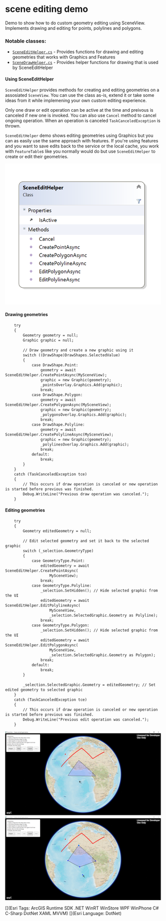 scene editing demo
===============================================

Demo to show how to do custom geometry editing using SceneView. Implements drawing and editing for points, polylines and polygons.

### Notable classes:

* [`SceneEditHelper.cs`](SceneEditingDemo/Helpers/SceneEditHelper.cs) - Provides functions for drawing and editing geometries that works with Graphics and Features
* [`SceneDrawHelper.cs`](SceneEditingDemo/Helpers/SceneDrawHelper.cs) - Provides helper functions for drawing that is used by SceneEditHelper

#### Using SceneEditHelper

`SceneEditHelper` provides methods for creating and editing geometries on a assosiated `SceneView`. You can use the class as-is, extend it or take some ideas from it while implemening your own custom editing experience.

Only one draw or edit operation can be active at the time and preivous is canceled if new one is invoked. You can also use `Cancel` method to cancel ongoing operation. When an operation is canceled `TaskCanceledException` is thrown.

`SceneEditHelper` demo shows editing geometries using Graphics but you can as easily use the same approach with features. If you're using features and you want to save edits back to the service or the local cache, you work with `FeatureTable`s like you normally would do but use `SceneEditHelper` to create or edit their geometries.

<img src="SceneEditHelperDiagram.png"/>

#### Drawing geometries

````CSharp
	try
	{
		Geometry geometry = null; 
		Graphic graphic = null;

        // Draw geometry and create a new graphic using it
        switch ((DrawShape)DrawShapes.SelectedValue)
		{
			case DrawShape.Point:
                geometry = await SceneEditHelper.CreatePointAsync(MySceneView);
				graphic = new Graphic(geometry);
				_pointsOverlay.Graphics.Add(graphic);
				break;
			case DrawShape.Polygon:
				geometry = await SceneEditHelper.CreatePolygonAsync(MySceneView);
				graphic = new Graphic(geometry);
				_polygonsOverlay.Graphics.Add(graphic);
				break;
			case DrawShape.Polyline:
				geometry = await SceneEditHelper.CreatePolylineAsync(MySceneView);
				graphic = new Graphic(geometry);
				_polylinesOverlay.Graphics.Add(graphic);
				break;
			default:
				break;
		}
	}
	catch (TaskCanceledException tce)
	{
        // This occurs if draw operation is canceled or new operation is started before previous was finished.
		Debug.WriteLine("Previous draw operation was canceled.");
	}			
````

#### Editing geometries

````CSharp
	try
	{
    	Geometry editedGeometry = null;

        // Edit selected geometry and set it back to the selected graphic
		switch (_selection.GeometryType)
		{
			case GeometryType.Point:
                editedGeometry = await SceneEditHelper.CreatePointAsync(
                    MySceneView);
				break;
			case GeometryType.Polyline:
				_selection.SetHidden(); // Hide selected graphic from the UI
                editedGeometry = await SceneEditHelper.EditPolylineAsync(
                    MySceneView,
                    _selection.SelectedGraphic.Geometry as Polyline);
				break;
			case GeometryType.Polygon:
				_selection.SetHidden(); // Hide selected graphic from the UI
                editedGeometry = await SceneEditHelper.EditPolygonAsync(
                    MySceneView,
                    _selection.SelectedGraphic.Geometry as Polygon);
				break;
			default:
				break;
		}

		_selection.SelectedGraphic.Geometry = editedGeometry; // Set edited geometry to selected graphic
	}
	catch (TaskCanceledException tce)
	{
        // This occurs if draw operation is canceled or new operation is started before previous was finished.
        Debug.WriteLine("Previous edit operation was canceled.");
	}
````

<img src="screenshot1.png"/>
<img src="screenshot2.png"/>

[](Esri Tags: ArcGIS Runtime SDK .NET WinRT WinStore WPF WinPhone C# C-Sharp DotNet XAML MVVM)
[](Esri Language: DotNet)
